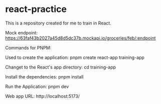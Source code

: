 # react-practice
This is a repository created for me to train in React.

Mock endpoint:
https://63faf43b2027a45d8d5dc37b.mockapi.io/groceries/feb/:endpoint

Commands for PNPM:

Used to create the application:
pnpm create react-app training-app

Changet to the React's app directory:
cd training-app

Install the dependencies:
pnpm install

Run the Application: 
pnpm dev

Web app URL:
http://localhost:5173/